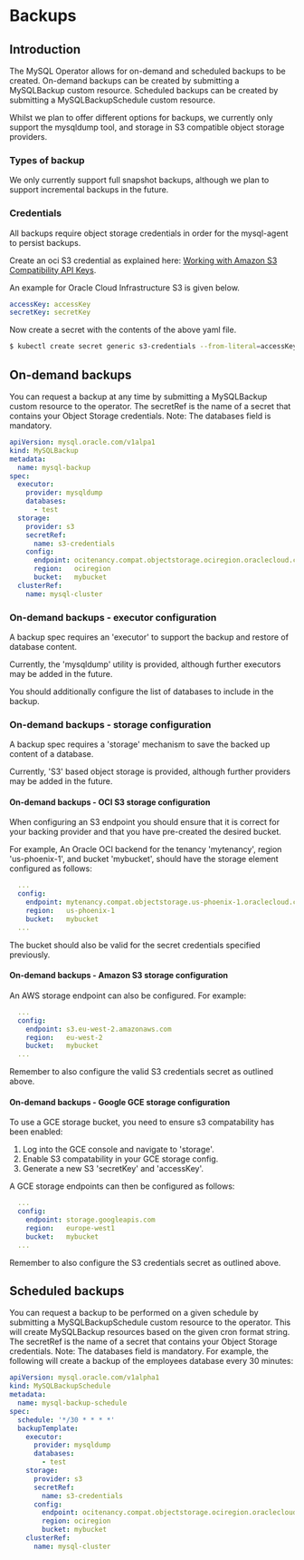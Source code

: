 # Backups

## Introduction

The MySQL Operator allows for on-demand and scheduled backups to be created.
On-demand backups can be created by submitting a MySQLBackup custom resource. Scheduled backups can be created by submitting a MySQLBackupSchedule custom resource.

Whilst we plan to offer different options for backups, we currently only support
the mysqldump tool, and storage in S3 compatible object storage providers.

### Types of backup

We only currently support full snapshot backups, although we plan to support
incremental backups in the future.

### Credentials

All backups require object storage credentials in order for the mysql-agent to
persist backups.

Create an oci S3 credential as explained here: [Working with Amazon S3 Compatibility API Keys](https://docs.us-phoenix-1.oraclecloud.com/Content/Identity/Tasks/managingcredentials.htm#To4).

An example for Oracle Cloud Infrastructure S3 is given below.

```yaml
accessKey: accessKey
secretKey: secretKey
```

Now create a secret with the contents of the above yaml file.

```bash
$ kubectl create secret generic s3-credentials --from-literal=accessKey=${S3_ACCESS_KEY} --from-literal=secretKey=${S3_SECRET_KEY}
```

## On-demand backups

You can request a backup at any time by submitting a MySQLBackup custom resource to the
operator. The secretRef is the name of a secret that contains your Object
Storage credentials. Note: The databases field is mandatory.

```yaml
apiVersion: mysql.oracle.com/v1alpa1
kind: MySQLBackup
metadata:
  name: mysql-backup
spec:
  executor:
    provider: mysqldump
    databases:
      - test
  storage:
    provider: s3
    secretRef:
      name: s3-credentials
    config:
      endpoint: ocitenancy.compat.objectstorage.ociregion.oraclecloud.com
      region:   ociregion
      bucket:   mybucket
  clusterRef:
    name: mysql-cluster
```

### On-demand backups - executor configuration

A backup spec requires an 'executor' to support the backup and restore of
database content.

Currently, the 'mysqldump' utility is provided, although further executors may
be added in the future.

You should additionally configure the list of databases to include in the
backup.

### On-demand backups - storage configuration

A backup spec requires a 'storage' mechanism to save the backed up
content of a database.

Currently, 'S3' based object storage is provided, although further providers
may be added in the future.

#### On-demand backups - OCI S3 storage configuration

When configuring an S3 endpoint you should ensure that it is correct for your
backing provider and that you have pre-created the desired bucket.

For example, An Oracle OCI backend for the tenancy 'mytenancy', region
'us-phoenix-1', and bucket 'mybucket', should have the storage element
configured as follows:

```yaml
  ...
  config:
    endpoint: mytenancy.compat.objectstorage.us-phoenix-1.oraclecloud.com
    region:   us-phoenix-1
    bucket:   mybucket
  ...
```

The bucket should also be valid for the secret credentials specified previously.

#### On-demand backups - Amazon S3 storage configuration

An AWS storage endpoint can also be configured. For example:

```yaml
  ...
  config:
    endpoint: s3.eu-west-2.amazonaws.com
    region:   eu-west-2
    bucket:   mybucket
  ...
```

Remember to also configure the valid S3 credentials secret as outlined above.

#### On-demand backups - Google GCE storage configuration

To use a GCE storage bucket, you need to ensure s3 compatability has been enabled:

1. Log into the GCE console and navigate to 'storage'.
2. Enable S3 compatability in your GCE storage config.
3. Generate a new S3 'secretKey' and 'accessKey'.

A GCE storage endpoints can then be configured as follows:

```yaml
  ...
  config:
    endpoint: storage.googleapis.com
    region:   europe-west1
    bucket:   mybucket
  ...
```

Remember to also configure the S3 credentials secret as outlined above.

## Scheduled backups

You can request a backup to be performed on a given schedule by submitting a
MySQLBackupSchedule custom resource to the operator. This will create
MySQLBackup resources based on the given cron format string. The secretRef is
the name of a secret that contains your Object Storage credentials. Note: The
databases field is mandatory. For example, the following will create a backup
of the employees database every 30 minutes:

```yaml
apiVersion: mysql.oracle.com/v1alpha1
kind: MySQLBackupSchedule
metadata:
  name: mysql-backup-schedule
spec:
  schedule: '*/30 * * * *'
  backupTemplate:
    executor:
      provider: mysqldump
      databases:
        - test
    storage:
      provider: s3
      secretRef:
        name: s3-credentials
      config:
        endpoint: ocitenancy.compat.objectstorage.ociregion.oraclecloud.com
        region: ociregion
        bucket: mybucket
    clusterRef:
      name: mysql-cluster
```
